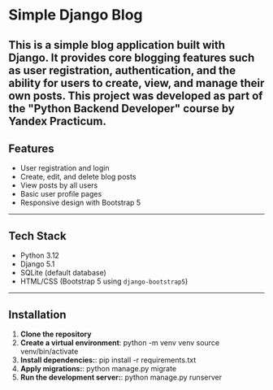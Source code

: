 # Simple Django Blog

This is a simple blog application built with Django. It provides core blogging features such as user registration, authentication, and the ability for users to create, view, and manage their own posts.
This project was developed as part of the **"Python Backend Developer" course by Yandex Practicum**.
---

## Features

- User registration and login
- Create, edit, and delete blog posts
- View posts by all users
- Basic user profile pages
- Responsive design with Bootstrap 5

---

## Tech Stack

- Python 3.12
- Django 5.1
- SQLite (default database)
- HTML/CSS (Bootstrap 5 using `django-bootstrap5`)

---

## Installation

1. **Clone the repository**
2. **Create a virtual environment**:
   python -m venv venv
   source venv/bin/activate
3. **Install dependencies:**:
   pip install -r requirements.txt
4. **Apply migrations:**:
   python manage.py migrate
5. **Run the development server:**:
   python manage.py runserver
